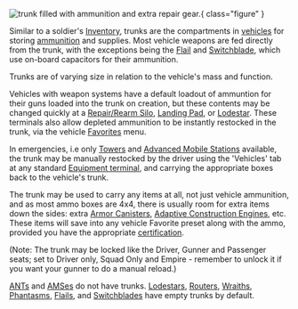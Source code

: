 ![ trunk filled with ammunition and
extra repair gear.](../images/MagTrunk.jpg){ class="figure" }

Similar to a soldier's [Inventory](Inventory.md), trunks are the compartments in
[vehicles](category:_Vehicles.md) for storing
[ammunition](../items/Ammunition.md) and supplies. Most vehicle weapons are fed
directly from the trunk, with the exceptions being the
[Flail](../vehicles/Flail.md) and [Switchblade](../items/Switchblade.md), which
use on-board capacitors for their ammunition.

Trunks are of varying size in relation to the vehicle's mass and function.

Vehicles with weapon systems have a default loadout of ammuntion for their guns
loaded into the trunk on creation, but these contents may be changed quickly at
a [Repair/Rearm Silo](../items/Repair_Rearm_Silo.md),
[Landing Pad](../items/Landing_Pad.md), or [Lodestar](../vehicles/Lodestar.md).
These terminals also allow depleted ammunition to be instantly restocked in the
trunk, via the vehicle [Favorites](../etc/Favorites.md) menu.

In emergencies, i.e only [Towers](../locations/Towers.md) and
[Advanced Mobile Stations](../vehicles/Advanced_Mobile_Station.md) available,
the trunk may be manually restocked by the driver using the 'Vehicles' tab at
any standard [Equipment terminal](../items/Equipment_Terminal.md), and carrying
the appropriate boxes back to the vehicle's trunk.

The trunk may be used to carry any items at all, not just vehicle ammunition,
and as most ammo boxes are 4x4, there is usually room for extra items down the
sides: extra [Armor Canisters](../items/Armor_Canister.md),
[Adaptive Construction Engines](../weapons/Adaptive_Construction_Engine.md),
etc. These items will save into any vehicle Favorite preset along with the ammo,
provided you have the appropriate
[certification](../certifications/Certification.md).

(Note: The trunk may be locked like the Driver, Gunner and Passenger seats; set
to Driver only, Squad Only and Empire - remember to unlock it if you want your
gunner to do a manual reload.)

[ANTs](../vehicles/Advanced_Nanite_Transport.md) and
[AMSes](../vehicles/Advanced_Mobile_Station.md) do not have trunks.
[Lodestars](../vehicles/Lodestar.md), [Routers](../vehicles/Router.md),
[Wraiths](../vehicles/Wraith.md), [Phantasms](../vehicles/Phantasm.md),
[Flails](../vehicles/Flail.md), and [Switchblades](../items/Switchblade.md) have
empty trunks by default.
